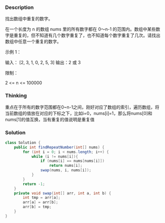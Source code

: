 ### Description

找出数组中重复的数字。


在一个长度为 n 的数组 nums 里的所有数字都在 0～n-1 的范围内。数组中某些数字是重复的，但不知道有几个数字重复了，也不知道每个数字重复了几次。请找出数组中任意一个重复的数字。

示例 1：

输入：
[2, 3, 1, 0, 2, 5, 3]
输出：2 或 3 


限制：

2 <= n <= 100000

### Thinking

重点在于所有的数字范围都在0~n-1之间，刚好对应了数组的索引，遍历数组，将当前数组的值放在对应的下标之下，比如i=0，nums[i]=1，那么将nums[0]和nums[1]的值互换，当有重复的值说明是重复值

### Solution
```java
class Solution {
    public int findRepeatNumber(int[] nums) {
        for (int i = 0; i < nums.length; i++) {
            while (i != nums[i]){
                if (nums[i] == nums[nums[i]])
                    return nums[i];
                swap(nums, i, nums[i]);
            }
        }
        return -1;
    }
    private void swap(int[] arr, int a, int b) {
        int tmp = arr[a];
        arr[a] = arr[b];
        arr[b] = tmp;
    }
}
```